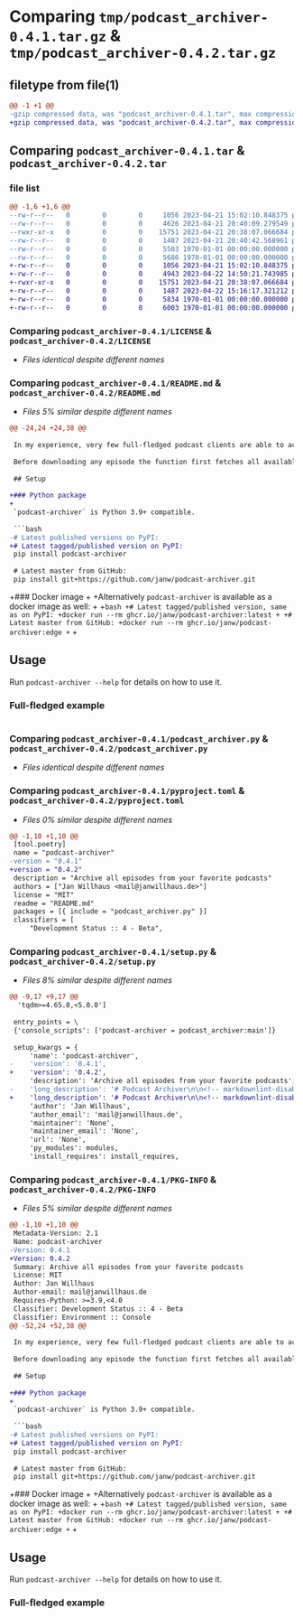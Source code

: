 # Comparing `tmp/podcast_archiver-0.4.1.tar.gz` & `tmp/podcast_archiver-0.4.2.tar.gz`

## filetype from file(1)

```diff
@@ -1 +1 @@
-gzip compressed data, was "podcast_archiver-0.4.1.tar", max compression
+gzip compressed data, was "podcast_archiver-0.4.2.tar", max compression
```

## Comparing `podcast_archiver-0.4.1.tar` & `podcast_archiver-0.4.2.tar`

### file list

```diff
@@ -1,6 +1,6 @@
--rw-r--r--   0        0        0     1056 2023-04-21 15:02:10.848375 podcast_archiver-0.4.1/LICENSE
--rw-r--r--   0        0        0     4626 2023-04-21 20:40:09.279549 podcast_archiver-0.4.1/README.md
--rwxr-xr-x   0        0        0    15751 2023-04-21 20:38:07.066684 podcast_archiver-0.4.1/podcast_archiver.py
--rw-r--r--   0        0        0     1487 2023-04-21 20:40:42.568961 podcast_archiver-0.4.1/pyproject.toml
--rw-r--r--   0        0        0     5503 1970-01-01 00:00:00.000000 podcast_archiver-0.4.1/setup.py
--rw-r--r--   0        0        0     5686 1970-01-01 00:00:00.000000 podcast_archiver-0.4.1/PKG-INFO
+-rw-r--r--   0        0        0     1056 2023-04-21 15:02:10.848375 podcast_archiver-0.4.2/LICENSE
+-rw-r--r--   0        0        0     4943 2023-04-22 14:50:21.743985 podcast_archiver-0.4.2/README.md
+-rwxr-xr-x   0        0        0    15751 2023-04-21 20:38:07.066684 podcast_archiver-0.4.2/podcast_archiver.py
+-rw-r--r--   0        0        0     1487 2023-04-22 15:16:17.321212 podcast_archiver-0.4.2/pyproject.toml
+-rw-r--r--   0        0        0     5834 1970-01-01 00:00:00.000000 podcast_archiver-0.4.2/setup.py
+-rw-r--r--   0        0        0     6003 1970-01-01 00:00:00.000000 podcast_archiver-0.4.2/PKG-INFO
```

### Comparing `podcast_archiver-0.4.1/LICENSE` & `podcast_archiver-0.4.2/LICENSE`

 * *Files identical despite different names*

### Comparing `podcast_archiver-0.4.1/README.md` & `podcast_archiver-0.4.2/README.md`

 * *Files 5% similar despite different names*

```diff
@@ -24,24 +24,38 @@
 
 In my experience, very few full-fledged podcast clients are able to access a paged feed (following IETF RFC5005), so only the last few episodes of a podcast will be available to download. When you discover a podcast that has been around for quite a while, you'll have a hard time to follow the "gentle listener's duty" and listen to the whole archive. The script in this repository is supposed to help you acquiring every last episode of your new listening pleasure.
 
 Before downloading any episode the function first fetches all available pages of the feed and prepares a list. That way, you will never miss any episode.
 
 ## Setup
 
+### Python package
+
 `podcast-archiver` is Python 3.9+ compatible.
 
 ```bash
-# Latest published versions on PyPI:
+# Latest tagged/published version on PyPI:
 pip install podcast-archiver
 
 # Latest master from GitHub:
 pip install git+https://github.com/janw/podcast-archiver.git
 ```
 
+### Docker image
+
+Alternatively `podcast-archiver` is available as a docker image as well:
+
+```bash
+# Latest tagged/published version, same as on PyPI:
+docker run --rm ghcr.io/janw/podcast-archiver:latest
+
+# Latest master from GitHub:
+docker run --rm ghcr.io/janw/podcast-archiver:edge
+```
+
 ## Usage
 
 Run `podcast-archiver --help` for details on how to use it.
 
 ### Full-fledged example
 
 ```bash
```

### Comparing `podcast_archiver-0.4.1/podcast_archiver.py` & `podcast_archiver-0.4.2/podcast_archiver.py`

 * *Files identical despite different names*

### Comparing `podcast_archiver-0.4.1/pyproject.toml` & `podcast_archiver-0.4.2/pyproject.toml`

 * *Files 0% similar despite different names*

```diff
@@ -1,10 +1,10 @@
 [tool.poetry]
 name = "podcast-archiver"
-version = "0.4.1"
+version = "0.4.2"
 description = "Archive all episodes from your favorite podcasts"
 authors = ["Jan Willhaus <mail@janwillhaus.de>"]
 license = "MIT"
 readme = "README.md"
 packages = [{ include = "podcast_archiver.py" }]
 classifiers = [
     "Development Status :: 4 - Beta",
```

### Comparing `podcast_archiver-0.4.1/setup.py` & `podcast_archiver-0.4.2/setup.py`

 * *Files 8% similar despite different names*

```diff
@@ -9,17 +9,17 @@
  'tqdm>=4.65.0,<5.0.0']
 
 entry_points = \
 {'console_scripts': ['podcast-archiver = podcast_archiver:main']}
 
 setup_kwargs = {
     'name': 'podcast-archiver',
-    'version': '0.4.1',
+    'version': '0.4.2',
     'description': 'Archive all episodes from your favorite podcasts',
-    'long_description': '# Podcast Archiver\n\n<!-- markdownlint-disable MD033 MD013 -->\n<div align="center">\n\n![Podcast Archiver Logo](assets/icon.png)\n\n[![PyPI](https://img.shields.io/pypi/v/podcast-archiver.svg)](https://pypi.org/project/podcast-archiver/)\n[![PyPI - Python Version](https://img.shields.io/pypi/pyversions/podcast-archiver.svg)](https://pypi.org/project/podcast-archiver/)\n\n[![Code Quality](https://app.codacy.com/project/badge/Grade/d0c31899a9964ccc82fa4080717d45a6)](https://app.codacy.com/gh/janw/podcast-archiver/dashboard?utm_source=gh&utm_medium=referral&utm_content=&utm_campaign=Badge_grade)\n\n[![Linter: Ruff](https://img.shields.io/endpoint?url=https://raw.githubusercontent.com/charliermarsh/ruff/main/assets/badge/v1.json)](https://github.com/charliermarsh/ruff)\n[![Code style: Black](https://img.shields.io/badge/code%20style-black-000000.svg)](https://github.com/ambv/black)\n[![Dependency management: poetry](https://img.shields.io/badge/deps-poetry-blueviolet.svg)](https://poetry.eustace.io/docs/)\n\n</div>\n\nArchive all episodes from your favorite podcasts.\n\nThe archiver takes the feed URLs of your favorite podcasts and downloads all available episodes for you. Even those files "hidden" in a paged feed will be tapped, so you\'ll have an entire backup of the series. The archiver also supports updating an existing archive, so that it lends itself to be set up as a cronjob.\n\n## Outline\n\nIn my experience, very few full-fledged podcast clients are able to access a paged feed (following IETF RFC5005), so only the last few episodes of a podcast will be available to download. When you discover a podcast that has been around for quite a while, you\'ll have a hard time to follow the "gentle listener\'s duty" and listen to the whole archive. The script in this repository is supposed to help you acquiring every last episode of your new listening pleasure.\n\nBefore downloading any episode the function first fetches all available pages of the feed and prepares a list. That way, you will never miss any episode.\n\n## Setup\n\n`podcast-archiver` is Python 3.9+ compatible.\n\n```bash\n# Latest published versions on PyPI:\npip install podcast-archiver\n\n# Latest master from GitHub:\npip install git+https://github.com/janw/podcast-archiver.git\n```\n\n## Usage\n\nRun `podcast-archiver --help` for details on how to use it.\n\n### Full-fledged example\n\n```bash\npodcast-archiver -d ~/Music/Podcasts \\\n    --subdirs \\\n    --date-prefix \\\n    --progress \\\n    --verbose \\\n    -f http://logbuch-netzpolitik.de/feed/m4a \\\n    -f http://raumzeit-podcast.de/feed/m4a/ \\\n    -f https://feeds.lagedernation.org/feeds/ldn-mp3.xml\n```\n\n### Process the feed list from a file\n\nIf you have a larger list of podcasts and/or want to update the archive on a cronjob basis, the `-f` argument can be outsourced into a text file. The text file may contain one feed URL per line, looking like this:\n\n```bash\npodcast-archiver -d ~/Music/Podcasts -s -u -f feedlist.txt\n```\n\nwhere `feedlist.txt` contains the URLs as if entered into the command line:\n\n```text\n    http://logbuch-netzpolitik.de/feed/m4a\n    http://raumzeit-podcast.de/feed/m4a/\n    https://feeds.lagedernation.org/feeds/ldn-mp3.xml\n```\n\nThis way, you can easily add and remove feeds to the list and let the archiver fetch the newest episodes for example by adding it to your crontab.\n\n## Excursion: Unicode Normalization in Slugify\n\nThe `--slugify` option removes all ambiguous characters from folders and filenames used in the archiving process. The removal includes unicode normalization according to [Compatibility Decomposition](http://unicode.org/reports/tr15/tr15-18.html#Decomposition). What? Yeah, me too. I figured this is best seen in an example, so here\'s a fictitious episode name, and how it would be translated to an target filename using the Archiver:\n\n```text\nSPR001_Umlaute sind ausschließlich in schönen Sprachen/Dialekten zu finden.mp3\n```\n\nwill be turned into\n\n```text\nSPR001_Umlaute-sind-ausschlielich-in-schonen-SprachenDialekten-zu-finden.mp3\n```\n\nNote that "decorated" characters like `ö` are replaced with their basic counterparts (`o`), while somewhat ligatur-ish ones like `ß` (amongst most unessential punctuation) are removed entirely.\n\n## Todo\n\n* Add ability to define a preferred format on feeds that contain links for multiple audio codecs.\n* Add ability to define a range of episodes or time to download only episode from that point on or from there to the beginning or or or …\n* Add ability to choose a prefix episodes with the episode number (rarely necessary, since most podcasts feature some kind of episode numbering in the filename)\n* Add unittests\n',
+    'long_description': '# Podcast Archiver\n\n<!-- markdownlint-disable MD033 MD013 -->\n<div align="center">\n\n![Podcast Archiver Logo](assets/icon.png)\n\n[![PyPI](https://img.shields.io/pypi/v/podcast-archiver.svg)](https://pypi.org/project/podcast-archiver/)\n[![PyPI - Python Version](https://img.shields.io/pypi/pyversions/podcast-archiver.svg)](https://pypi.org/project/podcast-archiver/)\n\n[![Code Quality](https://app.codacy.com/project/badge/Grade/d0c31899a9964ccc82fa4080717d45a6)](https://app.codacy.com/gh/janw/podcast-archiver/dashboard?utm_source=gh&utm_medium=referral&utm_content=&utm_campaign=Badge_grade)\n\n[![Linter: Ruff](https://img.shields.io/endpoint?url=https://raw.githubusercontent.com/charliermarsh/ruff/main/assets/badge/v1.json)](https://github.com/charliermarsh/ruff)\n[![Code style: Black](https://img.shields.io/badge/code%20style-black-000000.svg)](https://github.com/ambv/black)\n[![Dependency management: poetry](https://img.shields.io/badge/deps-poetry-blueviolet.svg)](https://poetry.eustace.io/docs/)\n\n</div>\n\nArchive all episodes from your favorite podcasts.\n\nThe archiver takes the feed URLs of your favorite podcasts and downloads all available episodes for you. Even those files "hidden" in a paged feed will be tapped, so you\'ll have an entire backup of the series. The archiver also supports updating an existing archive, so that it lends itself to be set up as a cronjob.\n\n## Outline\n\nIn my experience, very few full-fledged podcast clients are able to access a paged feed (following IETF RFC5005), so only the last few episodes of a podcast will be available to download. When you discover a podcast that has been around for quite a while, you\'ll have a hard time to follow the "gentle listener\'s duty" and listen to the whole archive. The script in this repository is supposed to help you acquiring every last episode of your new listening pleasure.\n\nBefore downloading any episode the function first fetches all available pages of the feed and prepares a list. That way, you will never miss any episode.\n\n## Setup\n\n### Python package\n\n`podcast-archiver` is Python 3.9+ compatible.\n\n```bash\n# Latest tagged/published version on PyPI:\npip install podcast-archiver\n\n# Latest master from GitHub:\npip install git+https://github.com/janw/podcast-archiver.git\n```\n\n### Docker image\n\nAlternatively `podcast-archiver` is available as a docker image as well:\n\n```bash\n# Latest tagged/published version, same as on PyPI:\ndocker run --rm ghcr.io/janw/podcast-archiver:latest\n\n# Latest master from GitHub:\ndocker run --rm ghcr.io/janw/podcast-archiver:edge\n```\n\n## Usage\n\nRun `podcast-archiver --help` for details on how to use it.\n\n### Full-fledged example\n\n```bash\npodcast-archiver -d ~/Music/Podcasts \\\n    --subdirs \\\n    --date-prefix \\\n    --progress \\\n    --verbose \\\n    -f http://logbuch-netzpolitik.de/feed/m4a \\\n    -f http://raumzeit-podcast.de/feed/m4a/ \\\n    -f https://feeds.lagedernation.org/feeds/ldn-mp3.xml\n```\n\n### Process the feed list from a file\n\nIf you have a larger list of podcasts and/or want to update the archive on a cronjob basis, the `-f` argument can be outsourced into a text file. The text file may contain one feed URL per line, looking like this:\n\n```bash\npodcast-archiver -d ~/Music/Podcasts -s -u -f feedlist.txt\n```\n\nwhere `feedlist.txt` contains the URLs as if entered into the command line:\n\n```text\n    http://logbuch-netzpolitik.de/feed/m4a\n    http://raumzeit-podcast.de/feed/m4a/\n    https://feeds.lagedernation.org/feeds/ldn-mp3.xml\n```\n\nThis way, you can easily add and remove feeds to the list and let the archiver fetch the newest episodes for example by adding it to your crontab.\n\n## Excursion: Unicode Normalization in Slugify\n\nThe `--slugify` option removes all ambiguous characters from folders and filenames used in the archiving process. The removal includes unicode normalization according to [Compatibility Decomposition](http://unicode.org/reports/tr15/tr15-18.html#Decomposition). What? Yeah, me too. I figured this is best seen in an example, so here\'s a fictitious episode name, and how it would be translated to an target filename using the Archiver:\n\n```text\nSPR001_Umlaute sind ausschließlich in schönen Sprachen/Dialekten zu finden.mp3\n```\n\nwill be turned into\n\n```text\nSPR001_Umlaute-sind-ausschlielich-in-schonen-SprachenDialekten-zu-finden.mp3\n```\n\nNote that "decorated" characters like `ö` are replaced with their basic counterparts (`o`), while somewhat ligatur-ish ones like `ß` (amongst most unessential punctuation) are removed entirely.\n\n## Todo\n\n* Add ability to define a preferred format on feeds that contain links for multiple audio codecs.\n* Add ability to define a range of episodes or time to download only episode from that point on or from there to the beginning or or or …\n* Add ability to choose a prefix episodes with the episode number (rarely necessary, since most podcasts feature some kind of episode numbering in the filename)\n* Add unittests\n',
     'author': 'Jan Willhaus',
     'author_email': 'mail@janwillhaus.de',
     'maintainer': 'None',
     'maintainer_email': 'None',
     'url': 'None',
     'py_modules': modules,
     'install_requires': install_requires,
```

### Comparing `podcast_archiver-0.4.1/PKG-INFO` & `podcast_archiver-0.4.2/PKG-INFO`

 * *Files 5% similar despite different names*

```diff
@@ -1,10 +1,10 @@
 Metadata-Version: 2.1
 Name: podcast-archiver
-Version: 0.4.1
+Version: 0.4.2
 Summary: Archive all episodes from your favorite podcasts
 License: MIT
 Author: Jan Willhaus
 Author-email: mail@janwillhaus.de
 Requires-Python: >=3.9,<4.0
 Classifier: Development Status :: 4 - Beta
 Classifier: Environment :: Console
@@ -52,24 +52,38 @@
 
 In my experience, very few full-fledged podcast clients are able to access a paged feed (following IETF RFC5005), so only the last few episodes of a podcast will be available to download. When you discover a podcast that has been around for quite a while, you'll have a hard time to follow the "gentle listener's duty" and listen to the whole archive. The script in this repository is supposed to help you acquiring every last episode of your new listening pleasure.
 
 Before downloading any episode the function first fetches all available pages of the feed and prepares a list. That way, you will never miss any episode.
 
 ## Setup
 
+### Python package
+
 `podcast-archiver` is Python 3.9+ compatible.
 
 ```bash
-# Latest published versions on PyPI:
+# Latest tagged/published version on PyPI:
 pip install podcast-archiver
 
 # Latest master from GitHub:
 pip install git+https://github.com/janw/podcast-archiver.git
 ```
 
+### Docker image
+
+Alternatively `podcast-archiver` is available as a docker image as well:
+
+```bash
+# Latest tagged/published version, same as on PyPI:
+docker run --rm ghcr.io/janw/podcast-archiver:latest
+
+# Latest master from GitHub:
+docker run --rm ghcr.io/janw/podcast-archiver:edge
+```
+
 ## Usage
 
 Run `podcast-archiver --help` for details on how to use it.
 
 ### Full-fledged example
 
 ```bash
```

